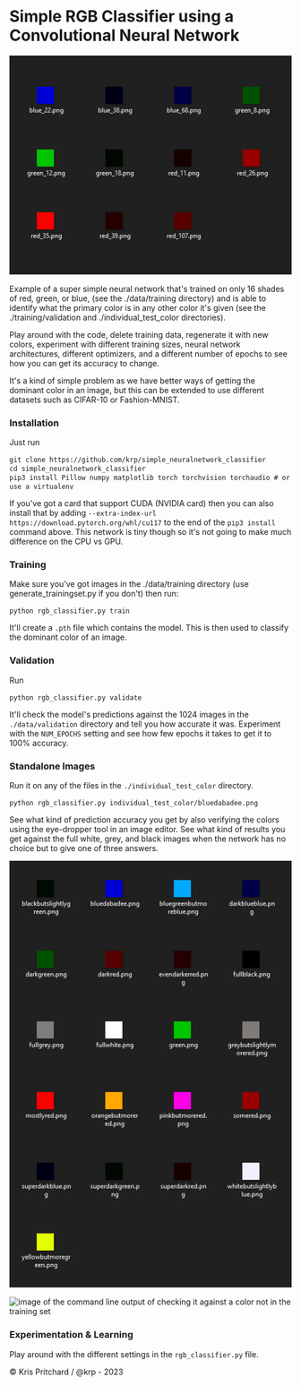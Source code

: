 # Simple RGB Classifier using a Convolutional Neural Network

![training data thumbnails of red green and blue colors](https://raw.githubusercontent.com/krp/simple_neuralnetwork_classifier/main/colors.png)

Example of a super simple neural network that's trained on only 16 shades of  red, green, or blue, (see the ./data/training directory) and is able to identify what the primary color is in any other color it's given (see the ./training/validation and ./individual_test_color directories).

Play around with the code, delete training data, regenerate it with new colors, experiment with different training sizes, neural network architectures, different optimizers, and a different number of epochs to see how you can get its accuracy to change.

It's a kind of simple problem as we have better ways of getting the dominant color in an image, but this can be extended to use different datasets such as CIFAR-10 or Fashion-MNIST.

### Installation

Just run

```shell
git clone https://github.com/krp/simple_neuralnetwork_classifier
cd simple_neuralnetwork_classifier
pip3 install Pillow numpy matplotlib torch torchvision torchaudio # or use a virtualenv
```

If you've got a card that support CUDA (NVIDIA card) then you can also install that by adding `--extra-index-url https://download.pytorch.org/whl/cu117` to the end of the `pip3 install` command above. This network is tiny though so it's not going to make much difference on the CPU vs GPU.


### Training

Make sure you've got images in the ./data/training directory (use generate_trainingset.py if you don't) then run:

```shell
python rgb_classifier.py train
```

It'll create a `.pth` file which contains the model. This is then used to classify the dominant color of an image.



### Validation

Run

```shell
python rgb_classifier.py validate
```

It'll check the model's predictions against the 1024 images in the `./data/validation` directory and tell you how accurate it was. Experiment with the `NUM_EPOCHS` setting and see how few epochs it takes to get it to 100% accuracy.

### Standalone Images

Run it on any of the files in the `./individual_test_color` directory.
```shell
python rgb_classifier.py individual_test_color/bluedabadee.png
```

See what kind of prediction accuracy you get by also verifying the colors using the eye-dropper tool in an image editor. See what kind of results you get against the full white, grey, and black images when the network has no choice but to give one of three answers.

![picture of other colors it can classify](https://raw.githubusercontent.com/krp/simple_neuralnetwork_classifier/main/extracolors.png)

![image of the command line output of checking it against a color not in the training set](https://user-images.githubusercontent.com/2504972/224700993-e3f65528-9b84-404f-8a80-7cad0c253bd7.png)


### Experimentation & Learning

Play around with the different settings in the `rgb_classifier.py` file.

© Kris Pritchard / @krp - 2023

